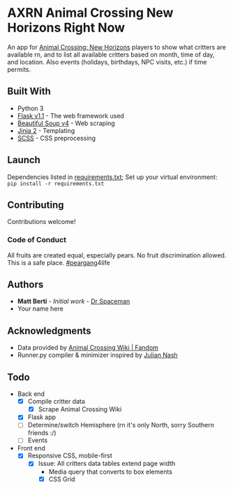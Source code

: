 # AXRN Animal Crossing New Horizons Right Now

An app for [Animal Crossing: New Horizons](https://www.nintendo.com/games/detail/animal-crossing-new-horizons-switch/) players to show what critters are available rn, and to list all available critters based on month, time of day, and location. Also events (holidays, birthdays, NPC visits, etc.) if time permits.

## Built With

* Python 3
* [Flask v1.1](https://flask.palletsprojects.com/en/1.1.x/) - The web framework used
* [Beautiful Soup v4](https://www.crummy.com/software/BeautifulSoup/bs4/doc/) - Web scraping
* [Jinja 2](https://jinja.palletsprojects.com/en/2.11.x/) - Templating
* [SCSS](https://sass-lang.com/) - CSS preprocessing

## Launch

Dependencies listed in [requirements.txt](requirements.txt); Set up your virtual environment: `pip install -r requirements.txt`

## Contributing

Contributions welcome!

### Code of Conduct

All fruits are created equal, especially pears. No fruit discrimination allowed. This is a safe place. [#peargang](https://twitter.com/hashtag/peargang)4life

## Authors

* **Matt Berti** - *Initial work* - [Dr Spaceman](https://github.com/dr-spaceman)
* Your name here

## Acknowledgments

* Data provided by [Animal Crossing Wiki | Fandom](https://animalcrossing.fandom.com/wiki/Animal_Crossing_Wiki) 
* Runner.py compiler & minimizer inspired by [Julian Nash](https://pythonise.com/categories/python/python-minify-js-css-compile-scss)

## Todo

* Back end
    * [x] Compile critter data
        * [x] Scrape Animal Crossing Wiki
    * [x] Flask app
    * [ ] Determine/switch Hemisphere (rn it's only North, sorry Southern friends :/)
    * [ ] Events
* Front end
    * [x] Responsive CSS, mobile-first
        * [x] Issue: All critters data tables extend page width
            * Media query that converts <table> to box elements
    * [x] CSS Grid